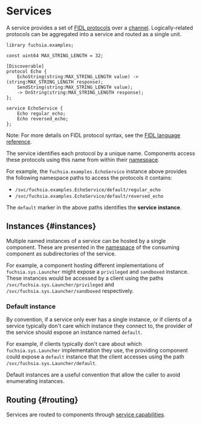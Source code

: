 # Services

A service provides a set of [FIDL protocols][glossary.protocol] over a
[channel][glossary.channel].
Logically-related protocols can be aggregated into a service and routed as a
single unit.

```fidl
library fuchsia.examples;

const uint64 MAX_STRING_LENGTH = 32;

[Discoverable]
protocol Echo {
    EchoString(string:MAX_STRING_LENGTH value) -> (string:MAX_STRING_LENGTH response);
    SendString(string:MAX_STRING_LENGTH value);
    -> OnString(string:MAX_STRING_LENGTH response);
};

service EchoService {
    Echo regular_echo;
    Echo reversed_echo;
};
```

Note: For more details on FIDL protocol syntax, see the
[FIDL language reference][fidl-reference].

The service identifies each protocol by a unique name. Components access these
protocols using this name from within their [namespace][glossary.namespace].

For example, the `fuchsia.examples.EchoService` instance above provides the
following namespace paths to access the protocols it contains:

- `/svc/fuchsia.examples.EchoService/default/regular_echo`
- `/svc/fuchsia.examples.EchoService/default/reversed_echo`

The `default` marker in the above paths identifies the **service instance**.

## Instances {#instances}

Multiple named instances of a service can be hosted by a single component.
These are presented in the [namespace][glossary.namespace] of the consuming
component as subdirectories of the service.

For example, a component hosting different implementations of
`fuchsia.sys.Launcher` might expose a `privileged` and `sandboxed` instance.
These instances would be accessed by a client using the paths
`/svc/fuchsia.sys.Launcher/privileged` and
`/svc/fuchsia.sys.Launcher/sandboxed` respectively.

### Default instance

By convention, if a service only ever has a single instance, or if clients of
a service typically don't care which instance they connect to, the provider of
the service should expose an instance named `default`.

For example, if clients typically don't care about which `fuchsia.sys.Launcher`
implementation they use, the providing component could expose a `default`
instance that the client accesses using the path
`/svc/fuchsia.sys.Launcher/default`.

Default instances are a useful convention that allow the caller to avoid
enumerating instances.

## Routing {#routing}

Services are routed to components through
[service capabilities][service-capability].

[fidl-reference]: /docs/reference/fidl/language/language.md
[glossary.channel]: /docs/glossary/README.md#channel
[glossary.namespace]: /docs/glossary/README.md#namespace
[glossary.protocol]: /docs/glossary/README.md#protocol
[service-capability]: /docs/concepts/components/v2/capabilities/service.md
